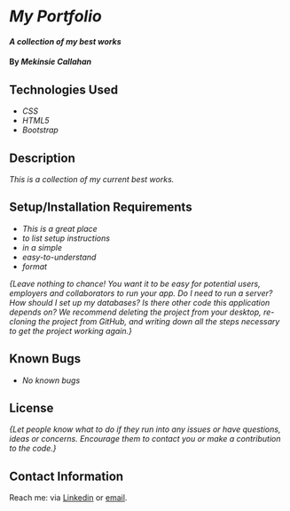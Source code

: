 # _My Portfolio_

#### _A collection of my best works_

#### By _**Mekinsie Callahan**_

## Technologies Used

* _CSS_
* _HTML5_
* _Bootstrap_

## Description

_This is a collection of my current best works._

## Setup/Installation Requirements

* _This is a great place_
* _to list setup instructions_
* _in a simple_
* _easy-to-understand_
* _format_

_{Leave nothing to chance! You want it to be easy for potential users, employers and collaborators to run your app. Do I need to run a server? How should I set up my databases? Is there other code this application depends on? We recommend deleting the project from your desktop, re-cloning the project from GitHub, and writing down all the steps necessary to get the project working again.}_

## Known Bugs

* _No known bugs_

## License

_{Let people know what to do if they run into any issues or have questions, ideas or concerns.  Encourage them to contact you or make a contribution to the code.}_

## Contact Information

Reach me: via <a href="https://www.linkedin.com/in/mekinsie/" target="_blank">Linkedin</a> or <a href="mailto:mekinsie.aja@gmail.com" target="_blank">email</a></li>.
